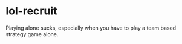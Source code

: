 # lol-recruit
Playing alone sucks, especially when you have to play a team based strategy game alone.
